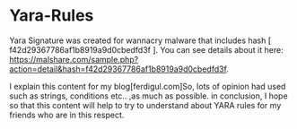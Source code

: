 # Yara-Rules
Yara Signature was created for wannacry malware that includes hash [ f42d29367786af1b8919a9d0cbedfd3f ]. You can see details about it here: https://malshare.com/sample.php?action=detail&hash=f42d29367786af1b8919a9d0cbedfd3f.

I explain this content for my blog[ferdigul.com]So,	lots of opinion had used such as strings, conditions etc.. ,as much as possible.	in conclusion, I hope so that this content will help to try to understand about YARA rules for my friends who are in this respect.
